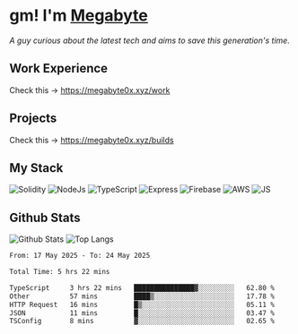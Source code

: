 # gm! I'm [Megabyte](https://megabyte0x.xyz/)

*A guy curious about the latest tech and aims to save this generation's time.*

## Work Experience

Check this -> https://megabyte0x.xyz/work

## Projects

Check this -> https://megabyte0x.xyz/builds

## My Stack

![Solidity](https://img.shields.io/badge/solidity-grey?style=for-the-badge&logo=solidity&logoColor=Green)
![NodeJs](https://img.shields.io/badge/NODE_JS-grey?style=for-the-badge&logo=nodedotjs&logoColor=Green)
![TypeScript](https://img.shields.io/badge/TS-grey?style=for-the-badge&logo=typescript&logoColor=Green)
![Express](https://img.shields.io/badge/EXPRESS-grey?style=for-the-badge&logo=EXPRESS&logoColor=Green)
![Firebase](https://img.shields.io/badge/EXPRESS-grey?style=for-the-badge&logo=EXPRESS&logoColor=Green)
![AWS](https://img.shields.io/badge/AWS-grey?style=for-the-badge&logo=amazonaws&logoColor=Yellow)
![JS](https://img.shields.io/badge/JS-grey?style=for-the-badge&logo=javascript&logoColor=Green)

## Github Stats

![Github Stats](https://github-readme-stats.vercel.app/api?username=megabyte0x&show_icons=true&theme=dark&hide_border=true&bg_color=0D1117) ![Top Langs](https://github-readme-stats.vercel.app/api/top-langs/?username=megabyte0x&layout=compact&theme=dark)

<!--START_SECTION:waka-->

```txt
From: 17 May 2025 - To: 24 May 2025

Total Time: 5 hrs 22 mins

TypeScript     3 hrs 22 mins   ███████████████▓░░░░░░░░░   62.80 %
Other          57 mins         ████▒░░░░░░░░░░░░░░░░░░░░   17.78 %
HTTP Request   16 mins         █▒░░░░░░░░░░░░░░░░░░░░░░░   05.11 %
JSON           11 mins         █░░░░░░░░░░░░░░░░░░░░░░░░   03.47 %
TSConfig       8 mins          ▓░░░░░░░░░░░░░░░░░░░░░░░░   02.65 %
```

<!--END_SECTION:waka-->


